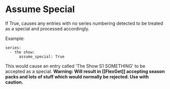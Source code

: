 # Assume Special

If True, causes any entries with no series numbering detected to be treated as a special and processed accordingly.

Example:

    series:
      - the show:
          assume_special: True


This would cause an entry called 'The Show S1 SOMETHING' to be accepted as a special.
**Warning: Will result in [[FlexGet]] accepting season packs and lots of stuff which would normally be rejected. Use with caution.**
